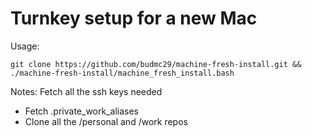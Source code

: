 # Turnkey setup for a new Mac

Usage:
```
git clone https://github.com/budmc29/machine-fresh-install.git && ./machine-fresh-install/machine_fresh_install.bash
```

Notes:
Fetch all the ssh keys needed
- Fetch .private_work_aliases
- Clone all the /personal and /work repos
